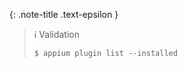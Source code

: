 <!-- _includes/docs/env/appium/ -->

{: .note-title .text-epsilon }
> ℹ️ Validation
>
> `$ appium plugin list --installed`
